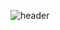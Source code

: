 ![header](https://capsule-render.vercel.app/api?type=venom&height=200&color=gradient&text=KINGYJ00%20&fontAlign=50&textBg=false)
